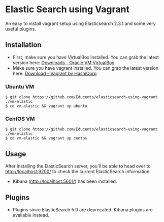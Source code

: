 # Elastic Search using Vagrant
An easy to install vagrant setup using Elasticsearch 2.3.1 and some very useful plugins.

## Installation
* First, make sure you have VirtualBox installed. You can grab the latest version here: [Downloads - Oracle VM VirtualBox](https://www.virtualbox.org/wiki/Downloads)
* Make sure you have vagrant installed. You can grab the latest version here: [Download - Vagrant by HashiCorp](https://www.vagrantup.com/downloads.html)

### Ubuntu VM

```
$ git clone https://github.com/Educents/elasticsearch-using-vagrant ./vm-elastic
$ cd vm-elastic && vagrant up ubuntu
```

### CentOS VM

```
$ git clone https://github.com/Educents/elasticsearch-using-vagrant ./vm-elastic
$ cd vm-elastic && vagrant up centos
```

## Usage
After installing the ElasticSearch server, you'll be able to head over to [http://localhost:9200/](http://localhost:9200/) to check the current ElasticSearch information.

* Kibana ([http://localhost:5601/](http://localhost:5601/)) has been installed.

## Plugins
* Plugins since ElasticSearch 5.0 are deprecated.  Kibana plugins are available instead.
